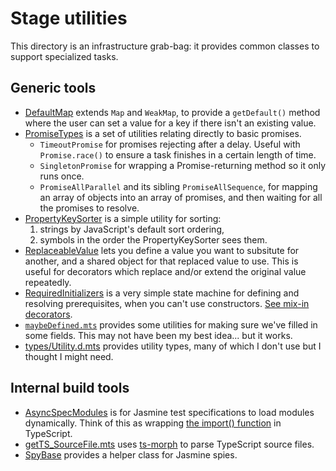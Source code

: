 # Stage utilities

This directory is an infrastructure grab-bag:  it provides common classes to support specialized tasks.

## Generic tools

- [DefaultMap](./source/DefaultMap.mts) extends `Map` and `WeakMap`, to provide a `getDefault()` method where the user can set a value for a key if there isn't an existing value.
- [PromiseTypes](./source/PromiseTypes.mts) is a set of utilities relating directly to basic promises.
  - `TimeoutPromise` for promises rejecting after a delay.  Useful with `Promise.race()` to ensure a task finishes in a certain length of time.
  - `SingletonPromise` for wrapping a Promise-returning method so it only runs once.
  - `PromiseAllParallel` and its sibling `PromiseAllSequence`, for mapping an array of objects into an array of promises, and then waiting for all the promises to resolve.
- [PropertyKeySorter](./source/PropertyKeySorter.mts) is a simple utility for sorting:
  1. strings by JavaScript's default sort ordering,
  2. symbols in the order the PropertyKeySorter sees them.
- [ReplaceableValue](./source/ReplaceableValue.mts) lets you define a value you want to subsitute for another, and a shared object for that replaced value to use.  This is useful for decorators which replace and/or extend the original value repeatedly.
- [RequiredInitializers](./source/RequiredInitializers.mts) is a very simple state machine for defining and resolving prerequisites, when you can't use constructors.  [See mix-in decorators](../_02_mixin_decorators/README.md).
- [`maybeDefined.mts`](./source/maybeDefined.mts) provides some utilities for making sure we've filled in some fields.  This may not have been my best idea... but it works.
- [types/Utility.d.mts](./source/types/Utility.d.mts) provides utility types, many of which I don't use but I thought I might need.

## Internal build tools

- [AsyncSpecModules](./source/AsyncSpecModules.mts) is for Jasmine test specifications to load modules dynamically.  Think of this as wrapping [the import() function](https://developer.mozilla.org/en-US/docs/Web/JavaScript/Reference/Operators/import) in TypeScript.
- [getTS_SourceFile.mts](./source/getTS_SourceFile.mts) uses [ts-morph](https://ts-morph.com) to parse TypeScript source files.
- [SpyBase](./source/SpyBase.mts) provides a helper class for Jasmine spies.
